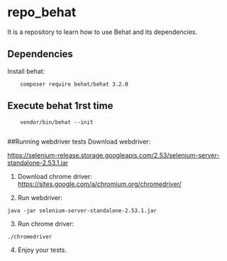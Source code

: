 # repo_behat
It is a repository to learn how to use Behat and its dependencies.

## Dependencies
Install behat:
```
    composer require behat/behat 3.2.0
```

## Execute behat 1rst time
```
    vendor/bin/behat --init
    
```
##Running webdriver tests
Download webdriver:

https://selenium-release.storage.googleapis.com/2.53/selenium-server-standalone-2.53.1.jar

1. Download chrome driver:
https://sites.google.com/a/chromium.org/chromedriver/

2. Run webdriver:
```
java -jar selenium-server-standalone-2.53.1.jar
```

3. Run chrome driver:
```
./chromedriver
```

4. Enjoy your tests.